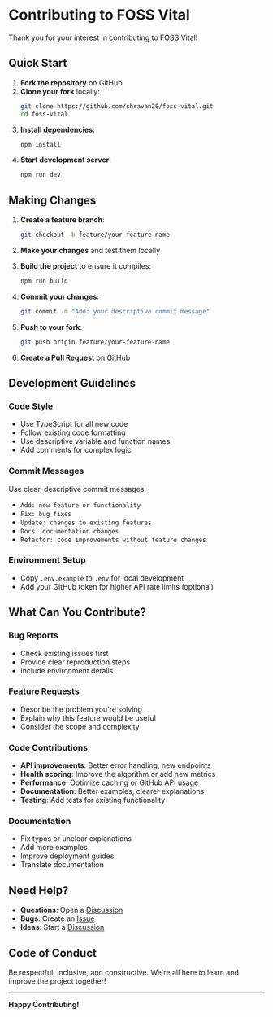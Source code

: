 # Contributing to FOSS Vital

Thank you for your interest in contributing to FOSS Vital!

## Quick Start

1. **Fork the repository** on GitHub
2. **Clone your fork** locally:
   ```bash
   git clone https://github.com/shravan20/foss-vital.git
   cd foss-vital
   ```
3. **Install dependencies**:
   ```bash
   npm install
   ```
4. **Start development server**:
   ```bash
   npm run dev
   ```

## Making Changes

1. **Create a feature branch**:
   ```bash
   git checkout -b feature/your-feature-name
   ```

2. **Make your changes** and test them locally

3. **Build the project** to ensure it compiles:
   ```bash
   npm run build
   ```

4. **Commit your changes**:
   ```bash
   git commit -m "Add: your descriptive commit message"
   ```

5. **Push to your fork**:
   ```bash
   git push origin feature/your-feature-name
   ```

6. **Create a Pull Request** on GitHub

## Development Guidelines

### Code Style
- Use TypeScript for all new code
- Follow existing code formatting
- Use descriptive variable and function names
- Add comments for complex logic

### Commit Messages
Use clear, descriptive commit messages:
- `Add: new feature or functionality`
- `Fix: bug fixes`
- `Update: changes to existing features`
- `Docs: documentation changes`
- `Refactor: code improvements without feature changes`

### Environment Setup
- Copy `.env.example` to `.env` for local development
- Add your GitHub token for higher API rate limits (optional)

## What Can You Contribute?

### Bug Reports
- Check existing issues first
- Provide clear reproduction steps
- Include environment details

### Feature Requests
- Describe the problem you're solving
- Explain why this feature would be useful
- Consider the scope and complexity

### Code Contributions
- **API improvements**: Better error handling, new endpoints
- **Health scoring**: Improve the algorithm or add new metrics
- **Performance**: Optimize caching or GitHub API usage
- **Documentation**: Better examples, clearer explanations
- **Testing**: Add tests for existing functionality

### Documentation
- Fix typos or unclear explanations
- Add more examples
- Improve deployment guides
- Translate documentation

## Need Help?

- **Questions**: Open a [Discussion](https://github.com/shravan20/foss-vital/discussions)
- **Bugs**: Create an [Issue](https://github.com/shravan20/foss-vital/issues)
- **Ideas**: Start a [Discussion](https://github.com/shravan20/foss-vital/discussions)

## Code of Conduct

Be respectful, inclusive, and constructive. We're all here to learn and improve the project together!

---

**Happy Contributing!**
